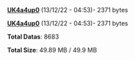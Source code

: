 [**UK4a4up0**](/data/UK4a4up0.txt) (13/12/22 - 04:53)- 2371 bytes

[**UK4a4up0**](/data/UK4a4up0.txt) (13/12/22 - 04:53)- 2371 bytes

**Total Datas**: 8683

**Total Size**: 49.89 MB / 49.9 MB